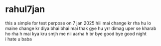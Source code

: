 # rahul7jan
this a simple for test perpose on 7 jan 2025
hiii mai change kr rha hu
lo maine change kr diya bhai
bhai mai thak gye hu yrr
dimag uper se kharab ho rha h mai kya kru smjh me nii aarha h
br
bye
good bye
good night
<br>
i hate u baba